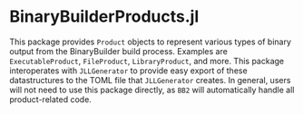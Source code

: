 # BinaryBuilderProducts.jl

This package provides `Product` objects to represent various types of binary output from the BinaryBuilder build process.
Examples are `ExecutableProduct`, `FileProduct`, `LibraryProduct`, and more.
This package interoperates with `JLLGenerator` to provide easy export of these datastructures to the TOML file that `JLLGenerator` creates.
In general, users will not need to use this package directly, as `BB2` will automatically handle all product-related code.
